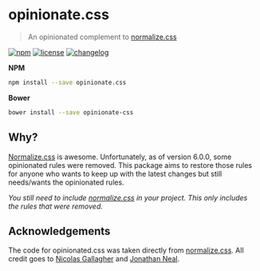 # opinionate.css

> An opinionated complement to [normalize.css][normalize]

[![npm][npm-image]][npm-url] [![license][license-image]][license-url]
[![changelog][changelog-image]][changelog-url]


**NPM**

```sh
npm install --save opinionate.css
```

**Bower**

```sh
bower install --save opinionate-css
```

## Why?

[Normalize.css][normalize] is awesome. Unfortunately, as of version 6.0.0, some opinionated rules were removed. This package aims to restore those rules for anyone who wants to keep up with the latest changes but still needs/wants the opinionated rules.

*You still need to include [normalize.css][normalize] in your project. This only includes the rules that were removed.*

## Acknowledgements

The code for opinionated.css was taken directly from [normalize.css][normalize].
All credit goes to [Nicolas Gallagher](https://github.com/necolas) and [Jonathan Neal](https://github.com/jonathantneal).


[normalize]: https://github.com/necolas/normalize.css
[changelog-image]: https://img.shields.io/badge/changelog-md-blue.svg?style=flat-square
[changelog-url]: CHANGELOG.md
[license-image]: https://img.shields.io/npm/l/opinionate.css.svg?style=flat-square
[license-url]: LICENSE.md
[npm-image]: https://img.shields.io/npm/v/opinionate.css.svg?style=flat-square
[npm-url]: https://www.npmjs.com/package/opinionate.css
